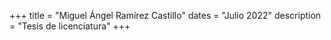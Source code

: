 +++
title = "Miguel Ángel Ramírez Castillo"
dates = "Julio 2022"
description = "Tesis de licenciatura"
+++
